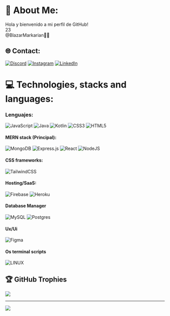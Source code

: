 # 💫 About Me:
Hola y bienvenido a mi perfil de GitHub!<br>23<br>@BlazarMarkarian🍃🍂


## 🌐 Contact:
[![Discord](https://img.shields.io/badge/Discord-%237289DA.svg?logo=discord&logoColor=white)](https://discord.gg/.jorgemartinez) [![Instagram](https://img.shields.io/badge/Instagram-%23E4405F.svg?logo=Instagram&logoColor=white)](https://instagram.com/https://www.instagram.com/jorgemartinez_ch/) [![LinkedIn](https://img.shields.io/badge/LinkedIn-%230077B5.svg?logo=linkedin&logoColor=white)](https://linkedin.com/in/https://www.linkedin.com/in/jorge-martinez-b92184215/) 

# 💻 Technologies, stacks and languages:
### Lenguajes:
![JavaScript](https://img.shields.io/badge/javascript-%23323330.svg?style=flat-square&logo=javascript&logoColor=%23F7DF1E) ![Java](https://img.shields.io/badge/java-%23ED8B00.svg?style=flat-square&logo=java&logoColor=white) ![Kotlin](https://img.shields.io/badge/kotlin-%230095D5.svg?style=flat-square&logo=kotlin&logoColor=white) ![CSS3](https://img.shields.io/badge/css3-%231572B6.svg?style=flat-square&logo=css3&logoColor=white) ![HTML5](https://img.shields.io/badge/html5-%23E34F26.svg?style=flat-square&logo=html5&logoColor=white) 
#### MERN stack (Principal):
![MongoDB](https://img.shields.io/badge/MongoDB-%234ea94b.svg?style=flat-square&logo=mongodb&logoColor=white) ![Express.js](https://img.shields.io/badge/express.js-%23404d59.svg?style=flat-square&logo=express&logoColor=%2361DAFB) ![React](https://img.shields.io/badge/react-%2320232a.svg?style=flat-square&logo=react&logoColor=%2361DAFB) ![NodeJS](https://img.shields.io/badge/node.js-6DA55F?style=flat-square&logo=node.js&logoColor=white) 
#### CSS frameworks:
![TailwindCSS](https://img.shields.io/badge/tailwindcss-%2338B2AC.svg?style=flat-square&logo=tailwind-css&logoColor=white)
#### Hosting/SaaS:
![Firebase](https://img.shields.io/badge/firebase-%23039BE5.svg?style=flat-square&logo=firebase) ![Heroku](https://img.shields.io/badge/heroku-%23430098.svg?style=flat-square&logo=heroku&logoColor=white)  
#### Database Manager
![MySQL](https://img.shields.io/badge/mysql-%2300f.svg?style=flat-square&logo=mysql&logoColor=white)  ![Postgres](https://img.shields.io/badge/postgres-%23316192.svg?style=flat-square&logo=postgresql&logoColor=white)  	
#### Ux/Ui
![Figma](https://img.shields.io/badge/figma-%23F24E1E.svg?style=flat-square&logo=figma&logoColor=white) 
#### Os terminal scripts
![LINUX](https://img.shields.io/badge/Linux-FCC624?style=flat-square&logo=linux&logoColor=black)

## 🏆 GitHub Trophies
![](https://github-profile-trophy.vercel.app/?username=JorgeLuisMartinez&theme=tokyonight&no-frame=true&no-bg=true&margin-w=4)

---
[![](https://visitcount.itsvg.in/api?id=JorgeLuisMartinez&icon=7&color=5)](https://visitcount.itsvg.in)
